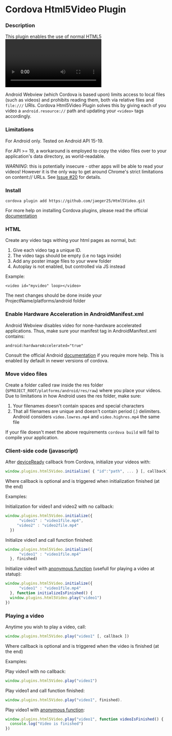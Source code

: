 # Cordova Html5Video Plugin #

### Description ###

This plugin enables the use of normal HTML5 <video> tags for local video - otherwise not functional in Cordova for Android. If you are looking to simply play videos in full screen started by JS, try the [VideoPlayer plugin for Phonegap](https://github.com/macdonst/VideoPlayer)

Android Webview (which Cordova is based upon) limits access to local files (such as videos) and prohibits reading them, both via relative files and `file:///` URIs. Cordova Html5Video Plugin solves this by giving each of you video a `android.resource://` path and updating your `<video>` tags accordingly.

### Limitations ###
For Android only. Tested on Android API 15-19.

For API >= 19, a workaround is employed to copy the video files over to your application's data directory, as world-readable.

*WARNING*: this is potentially insecure - other apps will be able to read your videos! However it is the only way to get around Chrome's strict limitations on content:// URLs. See [Issue #20](https://github.com/jaeger25/Html5Video/issues/20) for details.

### Install ###

 ``cordova plugin add https://github.com/jaeger25/Html5Video.git ``

For more help on installing Cordova plugins, please read the official [documentation](http://docs.phonegap.com/en/edge/guide_cli_index.md.html#The%20Command-Line%20Interface_add_plugin_features)

### HTML ###

Create any video tags withing your html pages as normal, but: 

1. Give each video tag a unique ID. 
2. The video tags should be empty (i.e no <source> tags inside)
3. Add any poster image files to your www folder
4. Autoplay is not enabled, but controlled via JS instead

Example:

``<video id="myvideo" loop></video>``

The next changes should be done inside your ProjectName/platforms/android folder

### Enable Hardware Acceleration in AndroidManifest.xml ###

Android Webview disables video for none-hardware accelerated applications. Thus, make sure your manifest tag in AndroidManifest.xml contains:

``android:hardwareAccelerated="true"``

Consult the official Android [documentation](http://developer.android.com/guide/topics/graphics/hardware-accel.html) if you require more help. This is enabled by default in newer versions of cordova.


### Move video files ###

Create a folder called raw inside the res folder (`$PROJECT_ROOT/platforms/android/res/raw`) where you place your videos. Due to limitations in how Android uses the res folder, make sure:

1. Your filenames doesn't contain spaces and special characters
2. That all filenames are unique and doesn't contain period (.) delimiters. Android considers `video.lowres.mp4` and `video.highres.mp4` the same file

If your file doesn't meet the above requirements `cordova build` will fail to compile your application.

### Client-side code (javascript) ###

After [deviceReady](http://docs.phonegap.com/en/edge/cordova_events_events.md.html#deviceready) callback from Cordova, initialize your videos with:

```javascript
window.plugins.html5Video.initialize( { "id":"path", ... } [, callback] ) 
```

Where callback is optional and is triggered when initialization finished (at the end)

Examples:

Initialization for video1 and video2 with no callback:

```javascript
window.plugins.html5Video.initialize({
      "video1" : "video1file.mp4", 
     "video2" : "video2file.mp4"
  })
```

Initialize video1 and call function finished:

```javascript
window.plugins.html5Video.initialize({
      "video1" : "video1file.mp4"
  }, finished)
```

Initialize video1 with [anonymous function](http://kangax.github.io/nfe/#names-in-debuggers) (usefull for playing a video at statup):

```javascript
window.plugins.html5Video.initialize({
      "video1" : "video1file.mp4"
  }, function initializeIsFinished() {
  window.plugins.html5Video.play("video1")
})
```

### Playing a video ###
Anytime you wish to play a video, call:

```javascript
window.plugins.html5Video.play("video1" [, callback ])
```

Where callback is optional and is triggered when the video is finished (at the end)

Examples:

Play video1 with no callback:

```javascript
window.plugins.html5Video.play("video1")
```

Play video1 and call function finished:

```javascript
window.plugins.html5Video.play("video1", finished).
```

Play video1 with [anonymous function](http://kangax.github.io/nfe/#names-in-debuggers):

```javascript
window.plugins.html5Video.play("video1", function videoIsFinished() {
  console.log("Video is finished")
})
```